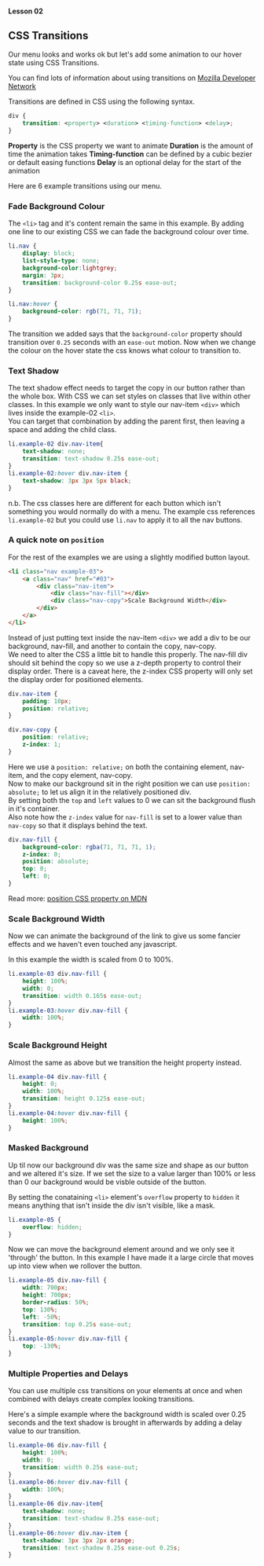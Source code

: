 #### Lesson 02
## CSS Transitions

Our menu looks and works ok but let's add some animation to our hover state using CSS Transitions.

You can find lots of information about using transitions on [Mozilla Developer Network](https://developer.mozilla.org/en-US/docs/Web/CSS/CSS_Transitions/Using_CSS_transitions)

Transitions are defined in CSS using the following syntax.
```css
div {
    transition: <property> <duration> <timing-function> <delay>;
}
```

__Property__ is the CSS property we want to animate
__Duration__ is the amount of time the animation takes
__Timing-function__ can be defined by a cubic bezier or default easing functions
__Delay__ is an optional delay for the start of the animation


Here are 6 example transitions using our menu.

### Fade Background Colour

The `<li>` tag and it's content remain the same in this example. By adding one line to our existing CSS we can fade the background colour over time.

```css
li.nav {
    display: block;
    list-style-type: none;
    background-color:lightgrey;
    margin: 3px;
    transition: background-color 0.25s ease-out;
}

li.nav:hover {
    background-color: rgb(71, 71, 71);
}
```

The transition we added says that the `background-color` property should transition over `0.25` seconds with an `ease-out` motion. Now when we change the colour on the hover state the css knows what colour to transition to.

### Text Shadow

The text shadow effect needs to target the copy in our button rather than the whole box. With CSS we can set styles on classes that live within other classes. In this example we only want to style our nav-item `<div>` which lives inside the example-02 `<li>`.  
You can target that combination by adding the parent first, then leaving a space and adding the child class.

```css
li.example-02 div.nav-item{
    text-shadow: none;
    transition: text-shadow 0.25s ease-out;
}
li.example-02:hover div.nav-item {
    text-shadow: 3px 3px 5px black;
}
```

n.b. The css classes here are different for each button which isn't something you would normally do with a menu. The example css references `li.example-02` but you could use `li.nav` to apply it to all the nav buttons.

### A quick note on `position`

For the rest of the examples we are using a slightly modified button layout.

```html
<li class="nav example-03">
    <a class="nav" href="#03">
        <div class="nav-item">
            <div class="nav-fill"></div>
            <div class="nav-copy">Scale Background Width</div>
        </div>
    </a>
</li>
```
Instead of just putting text inside the nav-item `<div>` we add a div to be our background, nav-fill, and another to contain the copy, nav-copy.  
We need to alter the CSS a little bit to handle this properly. The nav-fill div should sit behind the copy so we use a z-depth property to control their display order. There is a caveat here, the z-index CSS property will only set the display order for positioned elements.  

```css
div.nav-item {
    padding: 10px;
    position: relative;
}

div.nav-copy {
    position: relative;
    z-index: 1;
}
```
Here we use a `position: relative;` on both the containing element, nav-item, and the copy element, nav-copy.  
Now to make our background sit in the right position we can use `position: absolute;` to let us align it in the relatively positioned div.  
By setting both the `top` and `left` values to 0 we can sit the background flush in it's container.  
Also note how the `z-index` value for `nav-fill` is set to a lower value than `nav-copy` so that it displays behind the text.
```css
div.nav-fill {
    background-color: rgba(71, 71, 71, 1);
    z-index: 0;
    position: absolute;
    top: 0;
    left: 0;
}
```

Read more: [position CSS property on MDN](https://developer.mozilla.org/en-US/docs/Web/CSS/position)

### Scale Background Width

Now we can animate the background of the link to give us some fancier effects and we haven't even touched any javascript.  

In this example the width is scaled from 0 to 100%.

```css
li.example-03 div.nav-fill {
    height: 100%;
    width: 0;
    transition: width 0.165s ease-out;
}
li.example-03:hover div.nav-fill {
    width: 100%;
}
```

### Scale Background Height

Almost the same as above but we transition the height property instead.

```css
li.example-04 div.nav-fill {
    height: 0;
    width: 100%;
    transition: height 0.125s ease-out;
}
li.example-04:hover div.nav-fill {
    height: 100%;
}
```

### Masked Background

Up til now our background div was the same size and shape as our button and we altered it's size. If we set the size to a value larger than 100% or less than 0 our background would be visble outside of the button.

By setting the conataining `<li>` element's `overflow` property to `hidden` it means anything that isn't inside the div isn't visible, like a mask.

```css
li.example-05 {
    overflow: hidden;
}
```
Now we can move the background element around and we only see it 'through' the button. In this example I have made it a large circle that moves up into view when we rollover the button. 

```css
li.example-05 div.nav-fill {
    width: 700px;
    height: 700px;
    border-radius: 50%;
    top: 130%;
    left: -50%;
    transition: top 0.25s ease-out;
}
li.example-05:hover div.nav-fill {
    top: -130%;
}
```

### Multiple Properties and Delays

You can use multiple css transitions on your elements at once and when combined with delays create complex looking transitions.  

Here's a simple example where the background width is scaled over 0.25 seconds and the text shadow is brought in afterwards by adding a delay value to our transition.  

```css
li.example-06 div.nav-fill {
    height: 100%;
    width: 0;
    transition: width 0.25s ease-out;
}
li.example-06:hover div.nav-fill {
    width: 100%;
}
li.example-06 div.nav-item{
    text-shadow: none;
    transition: text-shadow 0.25s ease-out;
}
li.example-06:hover div.nav-item {
    text-shadow: 3px 3px 2px orange;
    transition: text-shadow 0.25s ease-out 0.25s;
}
```


